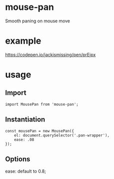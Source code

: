 # mouse-pan
Smooth paning on mouse move

example
===
https://codepen.io/jackismissing/pen/prEjpx

usage
====

Import
---
```
import MousePan from 'mouse-pan';
```

Instantiation
---
```
const mousePan = new MousePan({
    el: document.querySelector('.pan-wrapper'),
    ease: .08
});
```

Options
---
ease: default to 0.8;

